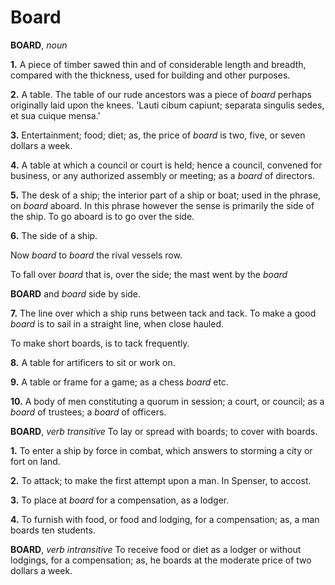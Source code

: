 # Board

**BOARD**, _noun_

**1.** A piece of timber sawed thin and of considerable length and breadth, compared with the thickness, used for building and other purposes.

**2.** A table. The table of our rude ancestors was a piece of _board_ perhaps originally laid upon the knees. 'Lauti cibum capiunt; separata singulis sedes, et sua cuique mensa.'

**3.** Entertainment; food; diet; as, the price of _board_ is two, five, or seven dollars a week.

**4.** A table at which a council or court is held; hence a council, convened for business, or any authorized assembly or meeting; as a _board_ of directors.

**5.** The desk of a ship; the interior part of a ship or boat; used in the phrase, on _board_ aboard. In this phrase however the sense is primarily the side of the ship. To go aboard is to go over the side.

**6.** The side of a ship.

Now _board_ to _board_ the rival vessels row.

To fall over _board_ that is, over the side; the mast went by the _board_

**BOARD** and _board_ side by side.

**7.** The line over which a ship runs between tack and tack. To make a good _board_ is to sail in a straight line, when close hauled.

To make short boards, is to tack frequently.

**8.** A table for artificers to sit or work on.

**9.** A table or frame for a game; as a chess _board_ etc.

**10.** A body of men constituting a quorum in session; a court, or council; as a _board_ of trustees; a _board_ of officers.

**BOARD**, _verb transitive_ To lay or spread with boards; to cover with boards.

**1.** To enter a ship by force in combat, which answers to storming a city or fort on land.

**2.** To attack; to make the first attempt upon a man. In Spenser, to accost.

**3.** To place at _board_ for a compensation, as a lodger.

**4.** To furnish with food, or food and lodging, for a compensation; as, a man boards ten students.

**BOARD**, _verb intransitive_ To receive food or diet as a lodger or without lodgings, for a compensation; as, he boards at the moderate price of two dollars a week.